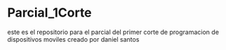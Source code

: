 # Parcial_1Corte
este es el repositorio para el parcial del primer corte de programacion de dispositivos moviles creado por daniel santos 
